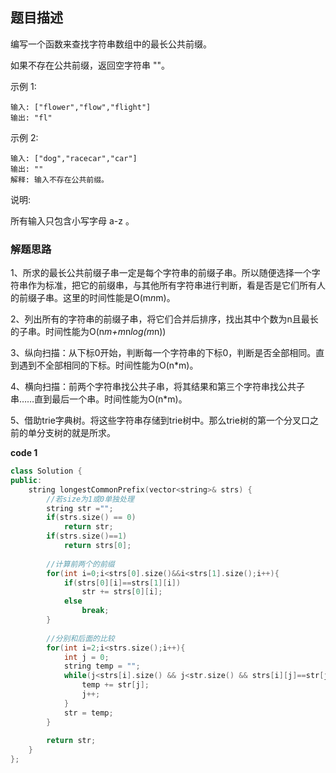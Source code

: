 ## 题目描述

编写一个函数来查找字符串数组中的最长公共前缀。

如果不存在公共前缀，返回空字符串 ""。

示例 1:

```
输入: ["flower","flow","flight"]
输出: "fl"
```


示例 2:

```
输入: ["dog","racecar","car"]
输出: ""
解释: 输入不存在公共前缀。
```


说明:

所有输入只包含小写字母 a-z 。

### 解题思路

1、所求的最长公共前缀子串一定是每个字符串的前缀子串。所以随便选择一个字符串作为标准，把它的前缀串，与其他所有字符串进行判断，看是否是它们所有人的前缀子串。这里的时间性能是O(m*n*m)。

2、列出所有的字符串的前缀子串，将它们合并后排序，找出其中个数为n且最长的子串。时间性能为O(n*m+m*n*log(m*n))

3、纵向扫描：从下标0开始，判断每一个字符串的下标0，判断是否全部相同。直到遇到不全部相同的下标。时间性能为O(n*m)。

4、横向扫描：前两个字符串找公共子串，将其结果和第三个字符串找公共子串……直到最后一个串。时间性能为O(n*m)。

5、借助trie字典树。将这些字符串存储到trie树中。那么trie树的第一个分叉口之前的单分支树的就是所求。

**code 1**

```c++
class Solution {
public:
    string longestCommonPrefix(vector<string>& strs) {
        //若size为1或0单独处理
        string str ="";
        if(strs.size() == 0)
            return str;
        if(strs.size()==1)
            return strs[0];
	
        //计算前两个的前缀
        for(int i=0;i<strs[0].size()&&i<strs[1].size();i++){
            if(strs[0][i]==strs[1][i])
                str += strs[0][i];
            else 
                break;
        }
	
        //分别和后面的比较
        for(int i=2;i<strs.size();i++){
            int j = 0;
            string temp = "";
            while(j<strs[i].size() && j<str.size() && strs[i][j]==str[j]){
                temp += str[j];
                j++;
            }
            str = temp;
        }
        
        return str;
    }
};
```




